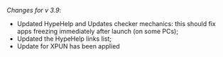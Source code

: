 _Changes for v 3.9_:
- Updated HypeHelp and Updates checker mechanics: this should fix apps freezing immediately after launch (on some PCs);
- Updated the HypeHelp links list;
- Update for XPUN has been applied

